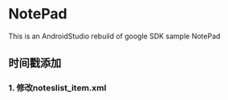# NotePad
This is an AndroidStudio rebuild of google SDK sample NotePad

## 时间戳添加
### 1. 修改noteslist_item.xml
